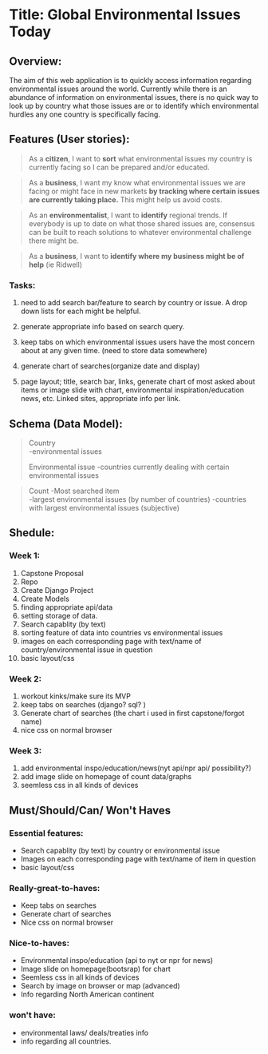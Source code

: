 # Title: Global Environmental Issues Today 

## Overview: 

The aim of this web application is to quickly access information regarding environmental issues around the world. Currently while there is an abundance of information on environmental issues, there is no quick way to look up by country what those issues are or to identify which environmental hurdles any one country is specifically facing. 

## Features (User stories):

>As a **citizen**, I want to **sort** what environmental issues my country is currently facing so I can be prepared and/or educated.

>   

>As a **business**, I want my know what environmental issues we are facing or might face in new markets **by tracking where certain issues are currently taking place.** This might help us avoid costs.
>

>As an **environmentalist**, I want to **identify** regional trends. If everybody is up to date on what those shared issues are, consensus can be built to reach solutions to whatever environmental challenge there might be.
> 

>As a **business**, I want to **identify where my business might be of help** (ie Ridwell)  
  



### Tasks:
1. need to add search bar/feature to search by country or issue. A drop down lists for each might be helpful.

2. generate appropriate info based on search query.

3. keep tabs on which environmental issues users have the most concern about at any given time. (need to store data somewhere)

4. generate chart of searches(organize date and display)

6. page layout; title, search bar, links,  generate chart of most asked about items or image slide with chart, environmental inspiration/education news, etc. Linked sites, appropriate info per link.  


## Schema (Data Model):

>Country  
    -environmental issues
>
>Environmental issue 
    -countries currently dealing with certain environmental issues
   
>
>Count 
    -Most searched item  
    -largest environmental issues (by number of countries)
    -countries with largest environmental issues (subjective)
>


## Shedule:
### Week 1:
1. Capstone Proposal
2. Repo 
3. Create Django Project
4. Create Models
5. finding appropriate api/data
6. setting storage of data. 
7. Search capablity (by text)
8. sorting feature of data into countries vs environmental issues
9. images on each corresponding page with text/name of country/environmental issue in question
10. basic layout/css

### Week 2:
1. workout kinks/make sure its MVP
2. keep tabs on searches (django? sql? )
3. Generate chart of searches (the chart i used in first capstone/forgot name)
4. nice css on normal browser

### Week 3:
1. add environmental inspo/education/news(nyt api/npr api/ possibility?)
2. add image slide on homepage of count data/graphs
3. seemless css in all kinds of devices


## Must/Should/Can/ Won't Haves

### Essential features:
- Search capablity (by text) by country or environmental issue
- Images on each corresponding page with text/name of item in question
- basic layout/css

### Really-great-to-haves:
- Keep tabs on searches
- Generate chart of searches
- Nice css on normal browser

### Nice-to-haves:
- Environmental inspo/education (api to nyt or npr for news)
- Image slide on homepage(bootsrap) for chart
- Seemless css in all kinds of devices
- Search by image on browser or map (advanced)
- Info regarding North American continent

### won't have:

- environmental laws/ deals/treaties info
- info regarding all countries. 
